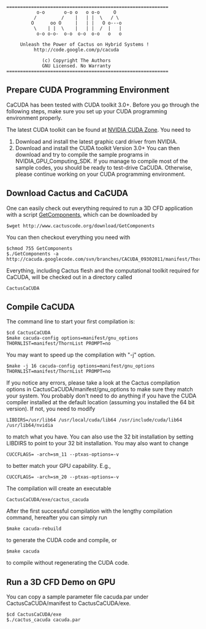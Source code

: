 
```
===========================================================
           o-o       o-o o   o o-o     O
          /         /    |   | |  \   / \
         O      oo O     |   | |   O o---o
          \    | |  \    |   | |  /  |   |
           o-o o-o-  o-o  o-o  o-o   o   o

     Unleash the Power of Cactus on Hybrid Systems !
          http://code.google.com/p/cacuda

             (c) Copyright The Authors
             GNU Licensed. No Warranty
=========================================================== 
```
## Prepare CUDA Programming Environment ##

CaCUDA has been tested with CUDA toolkit 3.0+. Before you go through the following steps, make sure you set up your CUDA programming environment properly.

The latest CUDA toolkit can be found at [NVIDIA CUDA Zone](http://developer.nvidia.com/category/zone/cuda-zone).
You need to
  1. Download and install the latest graphic card driver from NVIDIA.
  1. Download and install the CUDA toolkit Version 3.0+
You can then download and try to compile the sample programs in NVIDIA\_GPU\_Computing\_SDK. If you manage to compile most of the sample codes, you should be ready to test-drive CaCUDA. Otherwise, please continue working on your CUDA programming environment.

## Download Cactus and CaCUDA ##

One can easily check out everything required to run a 3D CFD application with a script [GetComponents](http://www.cactuscode.org/download/GetComponents), which can be downloaded by
```
$wget http://www.cactuscode.org/download/GetComponents 
```
You can then checkout everything you need with
```
$chmod 755 GetComponents
$./GetComponents -a http://cacuda.googlecode.com/svn/branches/CACUDA_09302011/manifest/ThornList 
```
Everything, including Cactus flesh and the computational toolkit required for CaCUDA, will be checked out in a directory called
```
CactusCaCUDA
```

## Compile CaCUDA ##

The command line to start your first compilation is:
```
$cd CactusCaCUDA
$make cacuda-config options=manifest/gnu_options THORNLIST=manifest/ThornList PROMPT=no
```

You may want to speed up the compilation with "-j" option.
```
$make -j 16 cacuda-config options=manifest/gnu_options THORNLIST=manifest/ThornList PROMPT=no
```

If you notice any errors, please take a look at the Cactus compilation options in CactusCaCUDA/manifest/gnu\_options to make sure they match your system.
You probably don't need to do anything if you have the CUDA compiler installed at the default location (assuming you installed the 64 bit version). If not, you need to modify
```
LIBDIRS=/usr/lib64 /usr/local/cuda/lib64 /usr/include/cuda/lib64 /usr/lib64/nvidia
```
to match what you have. You can also use the 32 bit installation by setting LIBDIRS to point to your 32 bit installation.
You may also want to change
```
CUCCFLAGS= -arch=sm_11 --ptxas-options=-v
```
to better match your GPU capability. E.g.,
```
CUCCFLAGS= -arch=sm_20 --ptxas-options=-v
```

The compilation will create an executable
```
CactusCaCUDA/exe/cactus_cacuda
```

After the first successful compilation with the lengthy compilation command, hereafter you can simply run
```
$make cacuda-rebuild
```
to generate the CUDA code and compile,
or
```
$make cacuda
```
to compile without regenerating the CUDA code.

## Run a 3D CFD Demo on GPU ##
You can copy a sample parameter file cacuda.par under CactusCaCUDA/manifest to CactusCaCUDA/exe.
```
$cd CactusCaCUDA/exe
$./cactus_cacuda cacuda.par
```